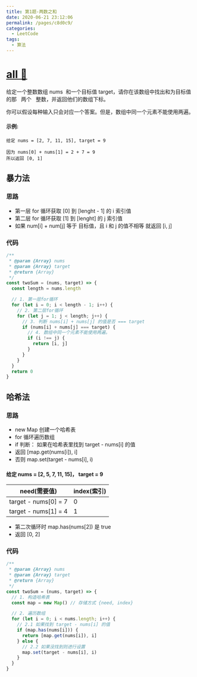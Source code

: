 ```yaml
---
title: 第1题-两数之和
date: 2020-06-21 23:12:06
permalink: /pages/c8d0c9/
categories:
  - LeetCode
tags:
  - 算法
---
```


# [all 🔗](https://leetcode-cn.com/problemset/all/)

给定一个整数数组 nums  和一个目标值 target，请你在该数组中找出和为目标值的那   两个   整数，并返回他们的数组下标。

你可以假设每种输入只会对应一个答案。但是，数组中同一个元素不能使用两遍。

#### 示例:

```
给定 nums = [2, 7, 11, 15], target = 9

因为 nums[0] + nums[1] = 2 + 7 = 9
所以返回 [0, 1]
```

<!-- more -->

## 暴力法

### 思路

- 第一层 for 循环获取 [0] 到 [lenght - 1] 的 i 索引值
- 第二层 for 循环获取 [1] 到 [lenght] 的 j 索引值
- 如果 num[i] + num[j] 等于 目标值，且 i 和 j 的值不相等 就返回 [i, j]

### 代码

```JavaScript
/**
 * @param {Array} nums
 * @param {Array} target
 * @return {Array}
 */
const twoSum = (nums, target) => {
  const length = nums.length

  // 1. 第一层for循环
  for (let i = 0; i < length - 1; i++) {
    // 2. 第二层for循环
    for (let j = 1; j < length; j++) {
      // 3. 判断 nums[i] + nums[j] 的值是否 === target
      if (nums[i] + nums[j] === target) {
        // 4. 数组中同一个元素不能使用两遍。
        if (i !== j) {
          return [i, j]
        }
      }
    }
  }
  return 0
}
```

## 哈希法

### 思路

- new Map 创建一个哈希表
- for 循环遍历数组
- if 判断： 如果在哈希表里找到 target - nums[i] 的值
- 返回 [map.get(nums[i]), i]
- 否则 map.set(target - nums[i], i)

#### 给定 nums = [2, 5, 7, 11, 15]， target = 9

| need(需要值)         | index(索引) |
| -------------------- | ----------- |
| target - nums[0] = 7 | 0           |
| target - nums[1] = 4 | 1           |

- 第二次循环时 map.has(nums[2]) 是 true
- 返回 [0, 2]

### 代码

```JavaScript
/**
 * @param {Array} nums
 * @param {Array} target
 * @return {Array}
 */
const twoSum = (nums, target) => {
  // 1. 构造哈希表
  const map = new Map() // 存储方式 {need, index}

  // 2. 遍历数组
  for (let i = 0; i < nums.length; i++) {
    // 2.1 如果找到 target - nums[i] 的值
    if (map.has(nums[i])) {
      return [map.get(nums[i]), i]
    } else {
      // 2.2 如果没找到则进行设置
      map.set(target - nums[i], i)
    }
  }
}
```
